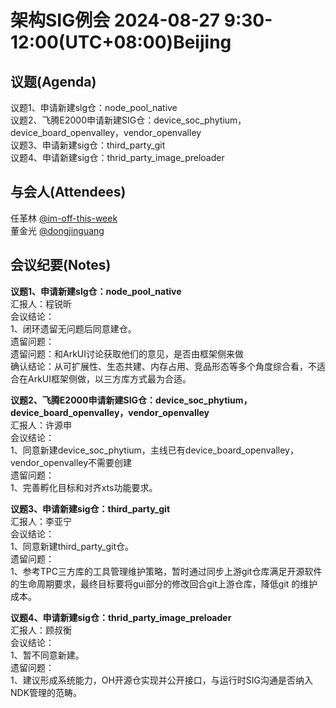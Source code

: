# 架构SIG例会 2024-08-27 9:30-12:00(UTC+08:00)Beijing

## 议题(Agenda)

议题1、申请新建slg仓：node_pool_native  
议题2、飞腾E2000申请新建SIG仓：device_soc_phytium，device_board_openvalley，vendor_openvalley  
议题3、申请新建sig仓：third_party_git  
议题4、申请新建sig仓：thrid_party_image_preloader  

## 与会人(Attendees)

任革林 [@im-off-this-week](https://gitee.com/im-off-this-week)  
董金光 [@dongjinguang](https://gitee.com/dongjinguang)  

## 会议纪要(Notes)

**议题1、申请新建slg仓：node_pool_native**  
汇报人：程锐昕  
会议结论：  
1、闭环遗留无问题后同意建仓。  
遗留问题：  
遗留问题：和ArkUI讨论获取他们的意见，是否由框架侧来做  
确认结论：从可扩展性、生态共建、内存占用、竞品形态等多个角度综合看，不适合在ArkUI框架侧做，以三方库方式最为合适。  

**议题2、飞腾E2000申请新建SIG仓：device_soc_phytium，device_board_openvalley，vendor_openvalley**  
汇报人：许源申  
会议结论：  
1、同意新建device_soc_phytium，主线已有device_board_openvalley，vendor_openvalley不需要创建  
遗留问题：  
1、完善孵化目标和对齐xts功能要求。  

**议题3、申请新建sig仓：third_party_git**  
汇报人：李亚宁  
会议结论：  
1、同意新建third_party_git仓。  
遗留问题：  
1、参考TPC三方库的工具管理维护策略，暂时通过同步上游git仓库满足开源软件的生命周期要求，最终目标要将gui部分的修改回合git上游仓库，降低git 的维护成本。  

**议题4、申请新建sig仓：thrid_party_image_preloader**  
汇报人：顾叔衡  
会议结论：  
1、暂不同意新建。  
遗留问题：  
1、建议形成系统能力，OH开源仓实现并公开接口，与运行时SIG沟通是否纳入NDK管理的范畴。  
